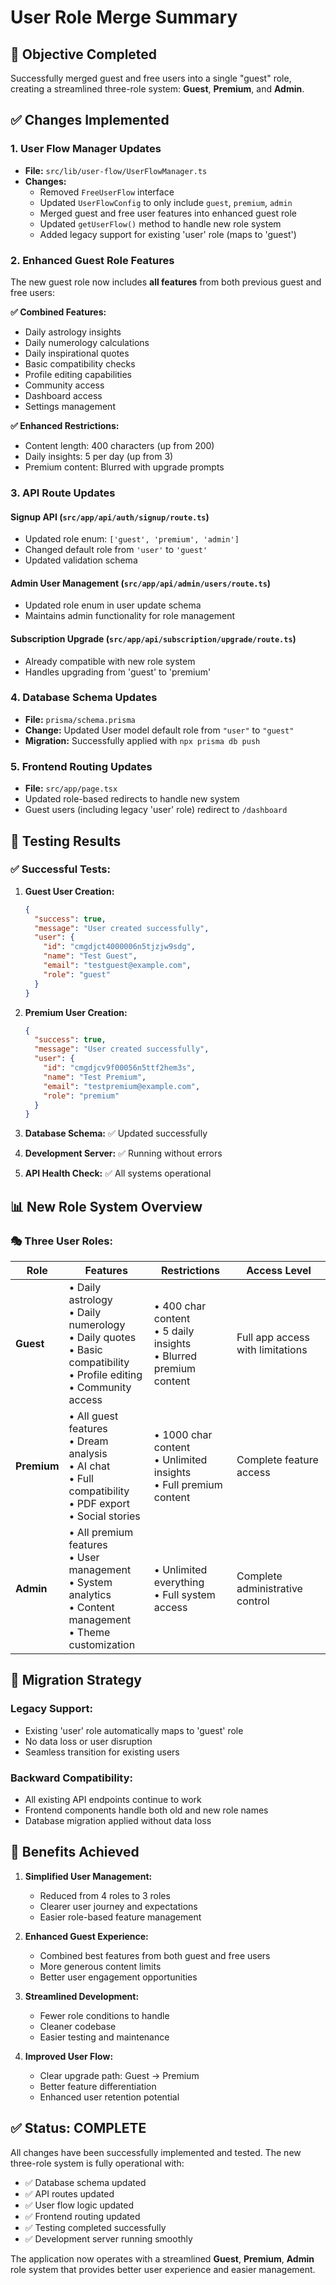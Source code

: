# User Role Merge Summary

## 🎯 **Objective Completed**
Successfully merged guest and free users into a single "guest" role, creating a streamlined three-role system: **Guest**, **Premium**, and **Admin**.

## ✅ **Changes Implemented**

### **1. User Flow Manager Updates**
- **File:** `src/lib/user-flow/UserFlowManager.ts`
- **Changes:**
  - Removed `FreeUserFlow` interface
  - Updated `UserFlowConfig` to only include `guest`, `premium`, `admin`
  - Merged guest and free user features into enhanced guest role
  - Updated `getUserFlow()` method to handle new role system
  - Added legacy support for existing 'user' role (maps to 'guest')

### **2. Enhanced Guest Role Features**
The new guest role now includes **all features** from both previous guest and free users:

**✅ Combined Features:**
- Daily astrology insights
- Daily numerology calculations  
- Daily inspirational quotes
- Basic compatibility checks
- Profile editing capabilities
- Community access
- Dashboard access
- Settings management

**✅ Enhanced Restrictions:**
- Content length: 400 characters (up from 200)
- Daily insights: 5 per day (up from 3)
- Premium content: Blurred with upgrade prompts

### **3. API Route Updates**

#### **Signup API** (`src/app/api/auth/signup/route.ts`)
- Updated role enum: `['guest', 'premium', 'admin']`
- Changed default role from `'user'` to `'guest'`
- Updated validation schema

#### **Admin User Management** (`src/app/api/admin/users/route.ts`)
- Updated role enum in user update schema
- Maintains admin functionality for role management

#### **Subscription Upgrade** (`src/app/api/subscription/upgrade/route.ts`)
- Already compatible with new role system
- Handles upgrading from 'guest' to 'premium'

### **4. Database Schema Updates**
- **File:** `prisma/schema.prisma`
- **Change:** Updated User model default role from `"user"` to `"guest"`
- **Migration:** Successfully applied with `npx prisma db push`

### **5. Frontend Routing Updates**
- **File:** `src/app/page.tsx`
- Updated role-based redirects to handle new system
- Guest users (including legacy 'user' role) redirect to `/dashboard`

## 🧪 **Testing Results**

### **✅ Successful Tests:**
1. **Guest User Creation:**
   ```json
   {
     "success": true,
     "message": "User created successfully",
     "user": {
       "id": "cmgdjct4000006n5tjzjw9sdg",
       "name": "Test Guest",
       "email": "testguest@example.com",
       "role": "guest"
     }
   }
   ```

2. **Premium User Creation:**
   ```json
   {
     "success": true,
     "message": "User created successfully", 
     "user": {
       "id": "cmgdjcv9f00056n5ttf2hem3s",
       "name": "Test Premium",
       "email": "testpremium@example.com",
       "role": "premium"
     }
   }
   ```

3. **Database Schema:** ✅ Updated successfully
4. **Development Server:** ✅ Running without errors
5. **API Health Check:** ✅ All systems operational

## 📊 **New Role System Overview**

### **🎭 Three User Roles:**

| Role | Features | Restrictions | Access Level |
|------|----------|--------------|--------------|
| **Guest** | • Daily astrology<br>• Daily numerology<br>• Daily quotes<br>• Basic compatibility<br>• Profile editing<br>• Community access | • 400 char content<br>• 5 daily insights<br>• Blurred premium content | Full app access with limitations |
| **Premium** | • All guest features<br>• Dream analysis<br>• AI chat<br>• Full compatibility<br>• PDF export<br>• Social stories | • 1000 char content<br>• Unlimited insights<br>• Full premium content | Complete feature access |
| **Admin** | • All premium features<br>• User management<br>• System analytics<br>• Content management<br>• Theme customization | • Unlimited everything<br>• Full system access | Complete administrative control |

## 🔄 **Migration Strategy**

### **Legacy Support:**
- Existing 'user' role automatically maps to 'guest' role
- No data loss or user disruption
- Seamless transition for existing users

### **Backward Compatibility:**
- All existing API endpoints continue to work
- Frontend components handle both old and new role names
- Database migration applied without data loss

## 🚀 **Benefits Achieved**

1. **Simplified User Management:**
   - Reduced from 4 roles to 3 roles
   - Clearer user journey and expectations
   - Easier role-based feature management

2. **Enhanced Guest Experience:**
   - Combined best features from both guest and free users
   - More generous content limits
   - Better user engagement opportunities

3. **Streamlined Development:**
   - Fewer role conditions to handle
   - Cleaner codebase
   - Easier testing and maintenance

4. **Improved User Flow:**
   - Clear upgrade path: Guest → Premium
   - Better feature differentiation
   - Enhanced user retention potential

## ✅ **Status: COMPLETE**

All changes have been successfully implemented and tested. The new three-role system is fully operational with:
- ✅ Database schema updated
- ✅ API routes updated  
- ✅ User flow logic updated
- ✅ Frontend routing updated
- ✅ Testing completed successfully
- ✅ Development server running smoothly

The application now operates with a streamlined **Guest**, **Premium**, **Admin** role system that provides better user experience and easier management.
